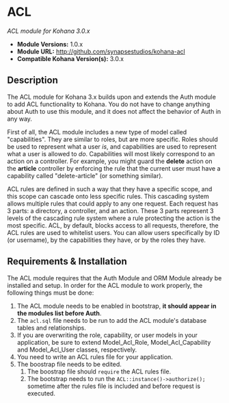 # ACL

*ACL module for Kohana 3.0.x*

- **Module Versions:** 1.0.x
- **Module URL:** <http://github.com/synapsestudios/kohana-acl>
- **Compatible Kohana Version(s):** 3.0.x

## Description

The ACL module for Kohana 3.x builds upon and extends the Auth module to add 
ACL functionality to Kohana. You do not have to change anything about Auth to
use this module, and it does not affect the behavior of Auth in any way.

First of all, the ACL module includes a new type of model called 
"capabilities". They are similar to roles, but are more specific. Roles should be
used to represent what a user *is*, and capabilities are used to represent what
a user is allowed to *do*. Capabilities will most likely correspond to an
action on a controller. For example, you might guard the **delete** action on 
the **article** controller by enforcing the rule that the current user must have
a capability called "delete-article" (or something similar).

ACL rules are defined in such a way that they have a specific scope, and this 
scope can cascade onto less specific rules. This cascading system allows multiple
rules that could apply to any one request. Each request has 3 parts: a directory,
a controller, and an action. These 3 parts represent 3 levels of the cascading 
rule system where a rule protecting the action is the most specific. ACL, by
default, blocks access to all requests, therefore, the ACL rules are used to 
whitelist users. You can allow users specifically by ID (or username), by the 
capabilities they have, or by the roles they have.

## Requirements & Installation

The ACL module requires that the Auth Module and ORM Module already be installed
and setup. In order for the ACL module to work properly, the following things 
must be done:

1. The ACL module needs to be enabled in bootstrap, **it should appear in the 
modules list before Auth**.
2. The `acl.sql` file needs to be run to add the ACL module's database tables 
and relationships.
3. If you are overwriting the role, capability, or user models in your 
application, be sure to extend Model_Acl_Role, Model_Acl_Capability and 
Model_Acl_User classes, respectively.
4. You need to write an ACL rules file for your application.
5. The boostrap file needs to be edited. 
    1. The boostrap file should `require` the ACL rules file.
    2. The bootstrap needs to run the `ACL::instance()->authorize();` sometime 
	after the rules file is included and before request is executed.
